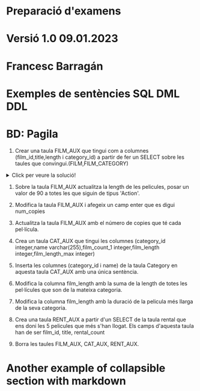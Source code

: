# Preparació d'examens
# Versió 1.0 09.01.2023
# Francesc Barragán
# Exemples de sentències SQL DML DDL
# BD: Pagila 

1. Crear una taula FILM_AUX que tingui com a columnes (film_id,title,length i category_id) a partir de fer un SELECT sobre les taules que convingui.(FILM,FILM_CATEGORY)
<details>
  <summary>Click per veure la solució!</summary>
  
  ## SQL
   
  CREATE TABLE FILM_AUX AS 
    (
        SELECT film_id,title,length,category_id
        FROM FILM fi
        INNER JOIN film_category fc on fi.film_id=fc.film_id
        INNER JOIN category ca on ca.category_id=fc.category_id
    )
</details>


1. Sobre la taula FILM_AUX actualitza la length de les pelicules, posar un valor de 90 a totes les que siguin de tipus 'Action'.

2. Modifica la taula FILM_AUX i afegeix un camp enter que es digui num_copies

3. Actualitza la taula FILM_AUX amb el número de copies que té cada pel·lícula.

4. Crea un taula CAT_AUX que tingui les columnes (category_id integer,name varchar(255),film_count_1 integer,film_length integer,film_length_max integer)

5. Inserta  les columnes (category_id i name) de la taula Category en aquesta taula CAT_AUX amb una única sentència.

6. Modifica la columna film_length amb la suma de la length de totes les pel·lícules que son de la mateixa categoria.

7. Modifica la columna film_length amb la duració de la pelicula més llarga de la seva categoria.

8. Crea una taula RENT_AUX a partir d'un SELECT de la taula rental que ens doni les 5 pelicules que més s'han llogat. Els camps d'aquesta taula han de ser film_id, title, rental_count

9.  Borra les taules FILM_AUX, CAT_AUX, RENT_AUX.



# Another example of collapsible section with markdown

